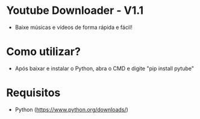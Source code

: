 # Youtube Downloader - V1.1
 - Baixe músicas e vídeos de forma rápida e fácil!

# Como utilizar?
- Após baixar e instalar o Python, abra o CMD e digite "pip install pytube"

# Requisitos
 - Python (https://www.python.org/downloads/)


